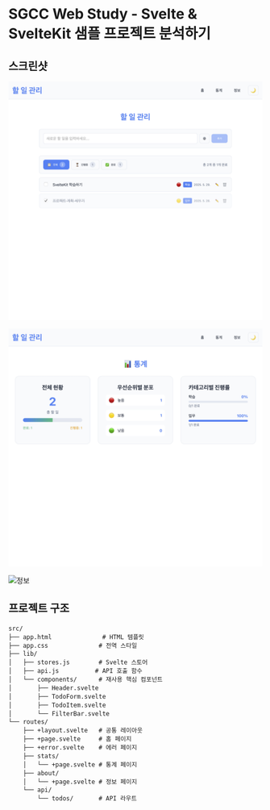 # SGCC Web Study - Svelte & SvelteKit 샘플 프로젝트 분석하기

## 스크린샷
![홈페이지](home.jpg)

![통계](stat.jpg)

![정보](info.jpg)

## 프로젝트 구조

```txt
src/
├── app.html              # HTML 템플릿
├── app.css              # 전역 스타일
├── lib/
│   ├── stores.js        # Svelte 스토어
│   ├── api.js          # API 호출 함수
│   └── components/      # 재사용 핵심 컴포넌트
│       ├── Header.svelte
│       ├── TodoForm.svelte
│       ├── TodoItem.svelte
│       └── FilterBar.svelte
└── routes/
    ├── +layout.svelte   # 공통 레이아웃
    ├── +page.svelte     # 홈 페이지
    ├── +error.svelte    # 에러 페이지
    ├── stats/
    │   └── +page.svelte # 통계 페이지
    ├── about/
    │   └── +page.svelte # 정보 페이지
    └── api/
        └── todos/       # API 라우트

```
